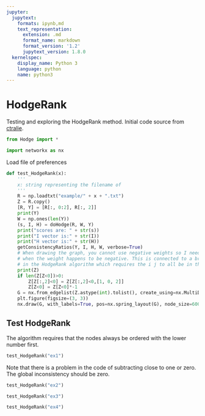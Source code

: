 ```yaml
---
jupyter:
  jupytext:
    formats: ipynb,md
    text_representation:
      extension: .md
      format_name: markdown
      format_version: '1.2'
      jupytext_version: 1.8.0
  kernelspec:
    display_name: Python 3
    language: python
    name: python3
---
```


# HodgeRank

Testing and exploring the HodgeRank method. Initial code source from [ctralie](https://github.com/ctralie/WiMIR2019_HodgeRanking/).

```python
from Hodge import *
```

```python
import networkx as nx
```

Load file of preferences

```python
def test_HodgeRank(x):
    '''
    x: string representing the filename of
    '''
    R = np.loadtxt("example/" + x + ".txt")
    Z = R.copy()
    [R, Y] = [R[:, 0:2], R[:, 2]]
    print(Y)
    W = np.ones(len(Y))
    (s, I, H) = doHodge(R, W, Y)
    print("scores are: " + str(s))
    print("I vector is:" + str(I))
    print("H vector is:" + str(H))
    getConsistencyRatios(Y, I, H, W, verbose=True)
    # When drawing the graph, you cannot use negative weights so I need to swop i and j
    # when the weight happens to be negative. This is connected to a broader problem
    # in the HodgeRank algorithm which requires the i j to all be in the same order.
    print(Z)
    if len(Z[Z<0])>0:
        Z[Z[:,2]<0] = Z[Z[:,2]<0,[1, 0, 2]]
        Z[Z<0] = Z[Z<0]*-1
    G = nx.from_edgelist(Z.astype(int).tolist(), create_using=nx.MultiDiGraph)
    plt.figure(figsize=(3, 3))
    nx.draw(G, with_labels=True, pos=nx.spring_layout(G), node_size=600)
```

## Test HodgeRank


The algorithm requires that the nodes always be ordered with the lower number first.

```python
test_HodgeRank("ex1")
```

Note that there is a problem in the code of subtracting close to one or zero. The global inconsistency should be zero.

```python
test_HodgeRank("ex2")
```

```python
test_HodgeRank("ex3")
```

```python
test_HodgeRank("ex4")
```
